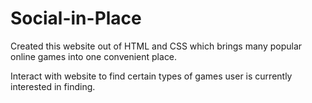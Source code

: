 # Social-in-Place
Created this website out of HTML and CSS which brings many popular online games into one convenient place. 

Interact with website to find certain types of games user is currently interested in finding.

